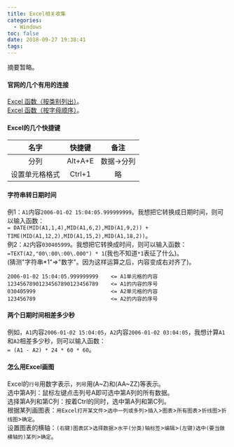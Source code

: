 ```yaml
---
title: Excel相关收集
categories:
  - Windows
toc: false
date: 2018-09-27 19:38:41
tags:
---
```

摘要暂略。
<!-- more -->

#### 官网的几个有用的连接
[Excel 函数（按类别列出）](https://support.office.com/zh-cn/article/Excel-函数（按类别列出）-5f91f4e9-7b42-46d2-9bd1-63f26a86c0eb)。  
[Excel 函数（按字母顺序）](https://support.office.com/zh-cn/article/excel-函数（按字母顺序）-b3944572-255d-4efb-bb96-c6d90033e188)。  

#### Excel的几个快捷键
|名字         |快捷键   |备注      |
|:----------:|:-------:|:-------:|
|分列         |Alt+A+E  |数据->分列|
|设置单元格格式|Ctrl+1   |略       |

#### 字符串转日期时间
例1：`A1`内容`2006-01-02 15:04:05.999999999`。我想把它转换成日期时间，则可以输入函数：  
`= DATE(MID(A1,1,4),MID(A1,6,2),MID(A1,9,2)) + TIME(MID(A1,12,2),MID(A1,15,2),MID(A1,18,2))`。  
例2：`A2`内容`030405999`。我想把它转换成时间，则可以输入函数：  
`=TEXT(A2,"00\:00\:00\.000") * 1`(我也不知道`*1`表征了什么)。  
(猜测"字符串*1"=>"数字"。因为这样运算之后，内容变成右对齐了)。
```
2006-01-02 15:04:05.999999999    <= A1单元格的内容
12345678901234567890123456789    <= A1的内容的序号
030405999                        <= A2单元格的内容
123456789                        <= A2的内容的序号
```

#### 两个日期时间相差多少秒
例如，`A1`内容`2006-01-02 15:04:05`，`A2`内容`2006-01-02 03:04:05`，我想计算`A1`和`A2`相差多少秒，则可以输入函数：  
`= (A1 - A2) * 24 * 60 * 60`。

#### 怎么用Excel画图
Excel的`行号`用数字表示，`列号`用(A~Z)和(AA~ZZ)等表示。  
选中第A列：鼠标左键点击列号A即可选中第A列的所有数据。  
选择第A列和第C列：按着Ctrl的同时，选中第A列和第C列。  
根据某列画图表：`用Excel打开某文件`>`选中一列或多列`>`插入`>`图表`>`所有图表`>`折线图`>`折线图`>`确定`。  
设置图表的横轴：`(右键)图表区`>`选择数据`>`水平(分类)轴标签`>`编辑`>`(左键)选中(要当做横轴的)某列`>`确定`。
